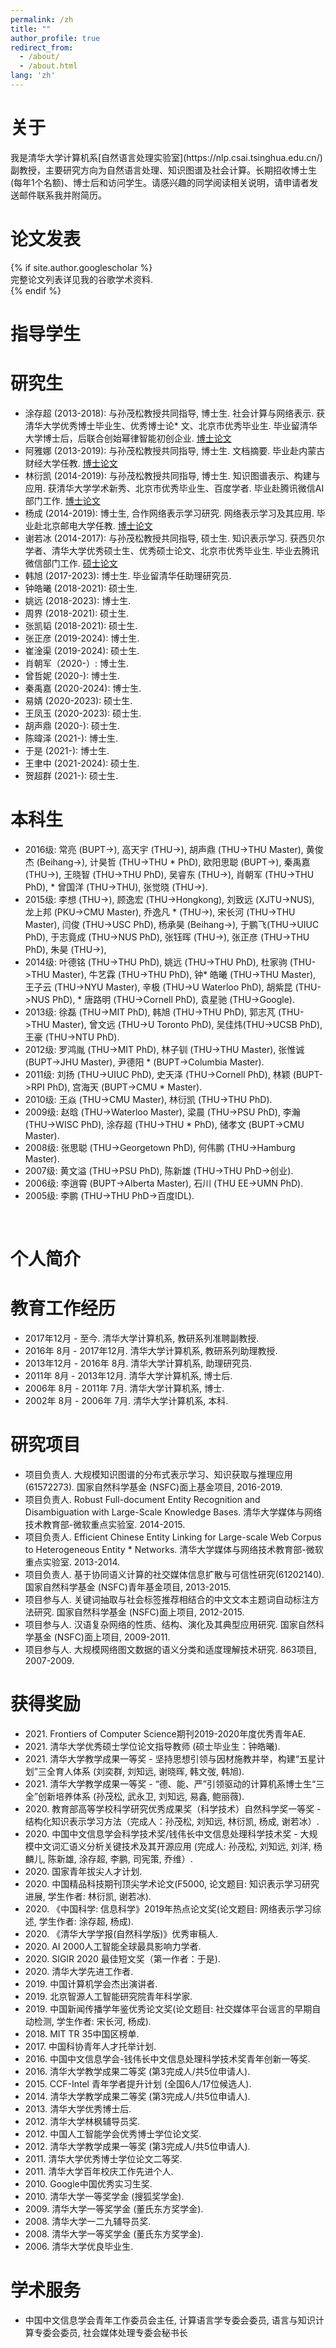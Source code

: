 ```yaml
---
permalink: /zh
title: ""
author_profile: true
redirect_from: 
  - /about/
  - /about.html
lang: 'zh'
---
```


<h1>关于</h1>
我是清华大学计算机系[自然语言处理实验室](https://nlp.csai.tsinghua.edu.cn/)副教授，主要研究方向为自然语言处理、知识图谱及社会计算。长期招收博士生(每年1个名额)、博士后和访问学生。请感兴趣的同学阅读相关说明，请申请者发送邮件联系我并附简历。

<h1 id="publications">论文发表</h1>
{% if site.author.googlescholar %}
  <div class="wordwrap">完整论文列表详见我的<a href="{{site.author.googlescholar}}" style="text-decoration: none;">谷歌学术资料</a>.</div>
{% endif %}

<br/>
<h1 id="students">指导学生</h1>

研究生
======
* 涂存超 (2013-2018): 与孙茂松教授共同指导, 博士生. 社会计算与网络表示. 获清华大学优秀博士毕业生、优秀博士论* 文、北京市优秀毕业生. 毕业留清华大学博士后，后联合创始幂律智能初创企业. [博士论文](https://nlp.csai.tsinghua.edu.cn/~lzy/thesis/2018_cunchao.pdf)
* 阿雅娜 (2013-2019): 与孙茂松教授共同指导, 博士生. 文档摘要. 毕业赴内蒙古财经大学任教. [博士论文](https://nlp.csai.tsinghua.edu.cn/~lzy/thesis/2019_ayana.pdf)
* 林衍凯 (2014-2019): 与孙茂松教授共同指导, 博士生. 知识图谱表示、构建与应用. 获清华大学学术新秀、北京市优秀毕业生、百度学者. 毕业赴腾讯微信AI部门工作. [博士论文](https://nlp.csai.tsinghua.edu.cn/~lzy/thesis/2019_linyankai.pdf)
* 杨成 (2014-2019): 博士生, 合作网络表示学习研究. 网络表示学习及其应用. 毕业赴北京邮电大学任教. [博士论文](https://nlp.csai.tsinghua.edu.cn/~lzy/thesis/2019_yangcheng.pdf)
* 谢若冰 (2014-2017): 与孙茂松教授共同指导, 硕士生. 知识表示学习. 获西贝尔学者、清华大学优秀硕士生、优秀硕士论文、北京市优秀毕业生. 毕业去腾讯微信部门工作. [硕士论文](https://nlp.csai.tsinghua.edu.cn/~lzy/thesis/2017_ruobing.pdf)
* 韩旭 (2017-2023): 博士生. 毕业留清华任助理研究员.
* 钟皓曦 (2018-2021): 硕士生.
* 姚远 (2018-2023): 博士生.
* 周界 (2018-2021): 硕士生.
* 张凯韬 (2018-2021): 硕士生.
* 张正彦 (2019-2024): 博士生.
* 崔淦渠 (2019-2024): 硕士生.
* 肖朝军（2020-）: 博士生.
* 曾哲妮 (2020-): 博士生.
* 秦禹嘉 (2020-2024): 博士生.
* 易婧 (2020-2023): 硕士生.
* 王凤玉 (2020-2023): 硕士生.
* 胡声鼎 (2020-): 硕士生.
* 陈暐泽 (2021-): 博士生.
* 于是 (2021-): 博士生.
* 王聿中 (2021-2024): 硕士生.
* 贺超群 (2021-): 硕士生.

本科生
======
* 2016级: 常亮 (BUPT->), 高天宇 (THU->), 胡声鼎 (THU->THU Master), 黄俊杰 (Beihang->), 计昊哲 (THU->THU * PhD), 欧阳思聪 (BUPT->), 秦禹嘉 (THU->), 王晓智 (THU->THU PhD), 吴睿东 (THU->), 肖朝军 (THU->THU PhD), * 曾国洋 (THU->THU), 张觉晓 (THU->).
* 2015级: 李想 (THU->), 顾逸宏 (THU->Hongkong), 刘致远 (XJTU->NUS), 龙上邦 (PKU->CMU Master), 乔逸凡 * (THU->), 宋长河 (THU->THU Master), 闫俊 (THU->USC PhD), 杨承昊 (Beihang->), 于鹏飞(THU->UIUC PhD), 于志竟成 (THU->NUS PhD), 张钰晖 (THU->), 张正彦 (THU->THU PhD), 朱昊 (THU->),
* 2014级: 叶德铭 (THU->THU PhD), 姚远 (THU->THU PhD), 杜家驹 (THU->THU Master), 牛艺霖 (THU->THU PhD), 钟* 皓曦 (THU->THU Master), 王子云 (THU->NYU Master), 辛极 (THU->U Waterloo PhD), 胡紫昆 (THU->NUS PhD), * 唐路明 (THU->Cornell PhD), 袁星驰 (THU->Google).
* 2013级: 徐磊 (THU->MIT PhD), 韩旭 (THU->THU PhD), 郭志芃 (THU->THU Master), 曾文远 (THU->U Toronto  PhD), 吴佳炜(THU->UCSB PhD), 王豪 (THU->NTU PhD).
* 2012级: 罗鸿胤 (THU->MIT PhD), 林子钏 (THU->THU Master), 张惟诚 (BUPT->JHU Master), 尹德阳 * (BUPT->Columbia Master).
* 2011级: 刘扬 (THU->UIUC PhD), 史天泽 (THU->Cornell PhD), 林颖 (BUPT->RPI PhD), 宫海天 (BUPT->CMU * Master).
* 2010级: 王焱 (THU->CMU Master), 林衍凯 (THU->THU PhD).
* 2009级: 赵晗 (THU->Waterloo Master), 梁晨 (THU->PSU PhD), 李瀚 (THU->WISC PhD), 涂存超 (THU->THU * PhD), 储孝文 (BUPT->CMU Master).
* 2008级: 张思聪 (THU->Georgetown PhD), 何伟鹏 (THU->Hamburg Master).
* 2007级: 黄文溢 (THU->PSU PhD), 陈新雄 (THU->THU PhD->创业).
* 2006级: 李逍霄 (BUPT->Alberta Master), 石川 (THU EE->UMN PhD).
* 2005级: 李鹏 (THU->THU PhD->百度IDL).

<br />
<h1 id="bio">个人简介</h1>

教育工作经历
======
* 2017年12月 - 至今.       清华大学计算机系, 教研系列准聘副教授.
* 2016年 8月 - 2017年12月. 清华大学计算机系, 教研系列助理教授.
* 2013年12月 - 2016年 8月. 清华大学计算机系, 助理研究员.
* 2011年 8月 - 2013年12月. 清华大学计算机系, 博士后.
* 2006年 8月 - 2011年 7月. 清华大学计算机系, 博士.
* 2002年 8月 - 2006年 7月. 清华大学计算机系, 本科.

研究项目
======
* 项目负责人. 大规模知识图谱的分布式表示学习、知识获取与推理应用(61572273). 国家自然科学基金 (NSFC)面上基金项目, 2016-2019.
* 项目负责人. Robust Full-document Entity Recognition and Disambiguation with Large-Scale Knowledge  Bases. 清华大学媒体与网络技术教育部-微软重点实验室. 2014-2015.
* 项目负责人. Efficient Chinese Entity Linking for Large-scale Web Corpus to Heterogeneous Entity * Networks. 清华大学媒体与网络技术教育部-微软重点实验室. 2013-2014.
* 项目负责人. 基于协同语义计算的社交媒体信息扩散与可信性研究(61202140). 国家自然科学基金 (NSFC)青年基金项目, 2013-2015.
* 项目参与人. 关键词抽取与社会标签推荐相结合的中文文本主题词自动标注方法研究. 国家自然科学基金 (NSFC)面上项目, 2012-2015.
* 项目参与人. 汉语复杂网络的性质、结构、演化及其典型应用研究. 国家自然科学基金 (NSFC)面上项目, 2009-2011.
* 项目参与人. 大规模网络图文数据的语义分类和适度理解技术研究. 863项目, 2007-2009.

获得奖励
======
* 2021\. Frontiers of Computer Science期刊2019-2020年度优秀青年AE.
* 2021\. 清华大学优秀硕士学位论文指导教师 (硕士毕业生：钟皓曦).
* 2021\. 清华大学教学成果一等奖 - 坚持思想引领与因材施教并举，构建“五星计划”三全育人体系 (刘奕群, 刘知远, 谢晓晖, 韩文弢, 韩旭).
* 2021\. 清华大学教学成果一等奖 - “德、能、严”引领驱动的计算机系博士生“三全”创新培养体系 (孙茂松, 武永卫, 刘知远, 易鑫, 鲍丽薇).
* 2020\. 教育部高等学校科学研究优秀成果奖（科学技术）自然科学奖一等奖 - 结构化知识表示学习方法（完成人：孙茂松, 刘知远, 林衍凯, 杨成, 谢若冰）.
* 2020\. 中国中文信息学会科学技术奖/钱伟长中文信息处理科学技术奖 - 大规模中文词汇语义分析关键技术及其开源应用 (完成人: 孙茂松, 刘知远, 刘洋, 杨麟儿, 陈新雄, 涂存超, 李鹏, 司宪策, 乔维）.
* 2020\. 国家青年拔尖人才计划.
* 2020\. 中国精品科技期刊顶尖学术论文(F5000, 论文题目: 知识表示学习研究进展, 学生作者: 林衍凯, 谢若冰).
* 2020\. 《中国科学: 信息科学》2019年热点论文奖(论文题目: 网络表示学习综述, 学生作者: 涂存超, 杨成).
* 2020\. 《清华大学学报(自然科学版)》优秀审稿人.
* 2020\. AI 2000人工智能全球最具影响力学者.
* 2020\. SIGIR 2020 最佳短文奖（第一作者：于是).
* 2020\. 清华大学先进工作者.
* 2019\. 中国计算机学会杰出演讲者.
* 2019\. 北京智源人工智能研究院青年科学家.
* 2019\. 中国新闻传播学年鉴优秀论文奖(论文题目: 社交媒体平台谣言的早期自动检测, 学生作者: 宋长河, 杨成).
* 2018\. MIT TR 35中国区榜单.
* 2017\. 中国科协青年人才托举计划.
* 2016\. 中国中文信息学会-钱伟长中文信息处理科学技术奖青年创新一等奖.
* 2016\. 清华大学教学成果二等奖 (第3完成人/共5位申请人).
* 2015\. CCF-Intel 青年学者提升计划 (全国6人/17位候选人).
* 2014\. 清华大学教学成果二等奖 (第3完成人/共5位申请人).
* 2013\. 清华大学优秀博士后.
* 2012\. 清华大学林枫辅导员奖.
* 2012\. 中国人工智能学会优秀博士学位论文奖.
* 2012\. 清华大学教学成果一等奖 (第3完成人/共5位申请人).
* 2011\. 清华大学优秀博士学位论文二等奖.
* 2011\. 清华大学百年校庆工作先进个人.
* 2010\. Google中国优秀实习生奖.
* 2010\. 清华大学一等奖学金 (搜狐奖学金).
* 2009\. 清华大学一等奖学金 (董氏东方奖学金).
* 2008\. 清华大学一二九辅导员奖.
* 2008\. 清华大学一等奖学金 (董氏东方奖学金).
* 2006\. 清华大学优良毕业生.


学术服务
======
* 中国中文信息学会青年工作委员会主任, 计算语言学专委会委员, 语言与知识计算专委会委员, 社会媒体处理专委会秘书长

